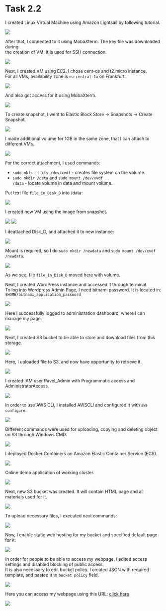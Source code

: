 # Task 2.2


<p>I created Linux Virtual Machine using Amazon Lightsail by following tutorial.</p>

<img src="./screenshots/lightsail.png">

<p>After that, I connected to it using MobaXterm. The key file was downloaded during<br>
the creation of VM. It is used for SSH connection.
</p>

<img src="./screenshots/lightsail2.png">

<p>Next, I created VM using EC2. I chose cent-os and t2.micro instance.<br>
For all VMs, availability zone is <code>eu-central-1a</code> on Frankfurt.
</p>

<img src="./screenshots/secondVM.png">

<p>And also got access for it using MobaXterm.</p>

<img src="./screenshots/secondVM2.png">

<p>To create snapshot, I went to Elastic Block Store -> Snapshots -> Create Snapshot.</p>

<img src="./screenshots/snapshot.png">

<p>I made additional volume for 1GB in the same zone, that I can attach to different VMs.</p>

<p><img src="./screenshots/attach1.png"></p>

<p>For the correct attachment, I used commands:

* <code>sudo mkfs -t xfs /dev/xvdf</code> - creates file system on the volume.
* <code>sudo mkdir /data</code> and <code>sudo mount /dev/xvdf /data</code> - locate volume in data and mount volume.

<p>Put text file <code>file_in_Disk_D</code> into /data:</p>

<img src="./screenshots/attach2.png">

<p>I created new VM using the image from snapshot.</p>

<img src="./screenshots/from-backup1.png">

<img src="./screenshots/from-backup2.png">

<p>I deattached Disk_D, and attached it to new instance:</p>

<img src="./screenshots/reattach1.png">

<p>Mount is required, so I do <code>sudo mkdir /newdata</code> and <code>sudo mount /dev/xvdf /newdata</code>.</p>

<img src="./screenshots/reattach2.png">

<p>As we see, file <code>file_in_Disk_D</code> moved here with volume.</p>

<p>Next, I created WordPress instance and accessed it through terminal.<br>
To log into Wordpress Admin Page, I need bitnami password. It is located in:
<code>$HOME/bitnami_application_password</code>
</p>

<img src="./screenshots/wordpress1.png">

<p>Here I successfully logged to administration dashboard, where I can manage my page.</p>

<img src="./screenshots/wordpress2.png">

<p>Next, I created S3 bucket to be able to store and download files from this storage.</p>

<img src="./screenshots/s3_1.png">

<p>Here, I uploaded file to S3, and now have opportunity to retrieve it.</p>

<img src="./screenshots/s3_3.png">

<p>I created IAM user Pavel_Admin with Programmatic access and AdministratorAccess.</p>

<img src="./screenshots/iam_1.png">

<p>In order to use AWS CLI, I installed AWSCLI and configured it with <code>aws configure</code>.</p>

<img src="./screenshots/iam_2.png">

<p>Different commands were used for uploading, copying and deleting object on S3 through Windows CMD.</p>

<img src="./screenshots/iam_3.png">

<p>I deployed Docker Containers on Amazon Elastic Container Service (ECS).</p>

<img src="./screenshots/cluster1.png">

<p>Online demo application of working cluster.</p>

<img src="./screenshots/cluster2.png">

<p>Next, new S3 bucket was created. It will contain HTML page and all materials used for it.</p>

<img src="./screenshots/15-1.png">

<p>To upload necessary files, I executed next commands:</p>

<img src="./screenshots/15-3.png">

<p>Now, I enable static web hosting for my bucket and specified default page for it:</p>

<img src="./screenshots/15-2.png">

<p>In order for people to be able to access my webpage, I edited access settings and disabled blocking of public access.<br>
It is also necessary to edit bucket policy. I created JSON with required template, and pasted it to <code>bucket policy</code> field.
</p>

<img src="./screenshots/15-4.png">

<p>Here you can access my webpage using this URL: <a href="http://pavel-webbucket.s3-website.eu-central-1.amazonaws.com">click here</a></p>

<img src="./screenshots/15-5.png">
